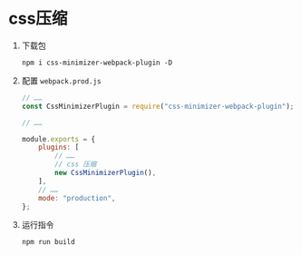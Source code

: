 # css压缩

1. 下载包

    ```text
    npm i css-minimizer-webpack-plugin -D
    ```

2. 配置 `webpack.prod.js`

    ```javascript
    // ……
    const CssMinimizerPlugin = require("css-minimizer-webpack-plugin");

    // ……

    module.exports = {
        plugins: [
            // ……
            // css 压缩
            new CssMinimizerPlugin(),
        ],
        // ……
        mode: "production",
    };
    ```

3. 运行指令

    ```text
    npm run build
    ```
